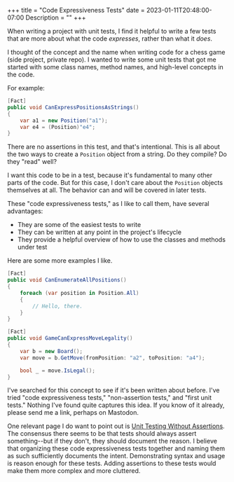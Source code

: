 +++
title = "Code Expressiveness Tests"
date = 2023-01-11T20:48:00-07:00
Description = ""
+++

<!-- When I'm editing this file, :set textwidth=90 -->

When writing a project with unit tests, I find it helpful to write a few tests that are
more about what the code *expresses*, rather than what it *does*.

I thought of the concept and the name when writing code for a chess game (side project,
private repo). I wanted to write some unit tests that got me started with some class
names, method names, and high-level concepts in the code.

For example:

```csharp
[Fact]
public void CanExpressPositionsAsStrings()
{
    var a1 = new Position("a1");
    var e4 = (Position)"e4";
}
```

There are no assertions in this test, and that's intentional. This is all about
the two ways to create a `Position` object from a string. Do they compile? Do they "read"
well?

I want this code to be in a test, because it's fundamental to many other parts of the
code. But for this case, I don't care about the `Position` objects themselves at all.
The behavior can and will be covered in later tests.

These "code expressiveness tests," as I like to call them, have several advantages:

* They are some of the easiest tests to write
* They can be written at any point in the project's lifecycle
* They provide a helpful overview of how to use the classes and methods under test

Here are some more examples I like.

```csharp
[Fact]
public void CanEnumerateAllPositions()
{
    foreach (var position in Position.All)
    {
        // Hello, there.
    }
}
```

```csharp
[Fact]
public void GameCanExpressMoveLegality()
{
    var b = new Board();
    var move = b.GetMove(fromPosition: "a2", toPosition: "a4");

    bool _ = move.IsLegal();
}
```

I've searched for this concept to see if it's been written about before. I've tried
"code expressiveness tests," "non-assertion tests," and "first unit tests." Nothing
I've found quite captures this idea. If you know of it already, please send me a link,
perhaps on Mastodon.

One relevant page I do want to point out is [Unit Testing Without Assertions](). The
consensus there seems to be that tests should always assert something--but if they don't,
they should document the reason. I believe that organizing these code expressiveness tests
together and naming them as such sufficiently documents the intent. Demonstrating syntax
and usage is reason enough for these tests. Adding assertions to these tests would make
them more complex and more cluttered.

[Unit Testing Without Assertions]: https://stackoverflow.com/questions/137399/unit-testing-without-assertions

